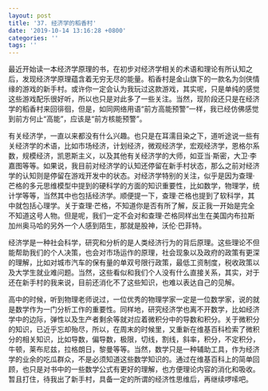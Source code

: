 ```yaml
---
layout: post
title: '37. 经济学的稻香村'
date: '2019-10-14 13:16:28 +0800'
categories: ''
tags: ''
---
```


最近开始读一本经济学原理的书，在初步对经济学相关的术语和理论有所认知之后，发现经济学原理蕴含着无穷无尽的能量。稻香村是金山旗下的一款名为剑侠情缘的游戏的新手村。或许你一定会认为我玩过这款游戏，其实呢，只是单纯的感觉这些游戏配乐很好听，所以也只是对此多了一些关注。当然，现阶段还只是在经济学的稻香村来回徘徊，但是，如同网络用语“前方高能预警”一样，我已经仿佛感觉到前方何止“高能”，应该是“前方核能预警”。



有关经济学，一直以来都没有什么兴趣。也只是在耳濡目染之下，道听途说一些有关经济学的术语，比如市场经济，计划经济，微观经济学，宏观经济学，恩格尔系数，规模经济，凯恩斯主义，以及其他有关经济学的大师，如亚当·斯密，大卫·李嘉图等等。如果说，我目前对经济学的认知还停留在新手村状态，那么之前对经济学的认知则是停留在游戏开发中的状态。对经济学特别的关注，似乎是因为查理·芒格的多元思维模型中提到的硬科学的方面的知识重要性，比如数学，物理学，统计学等等，当然其中也包括经济学。顺便提一下，查理·芒格也提到了软科学，其中就包括心理学。关于查理·芒格，不知道你是否有所了解，反正我一开始是完全不知道这号人物。但是呢，我们一定不会对和查理·芒格同样出生在美国内布拉斯加州奥马哈的另外一个人感到陌生，那就是股神，沃伦·巴菲特。



经济学是一种社会科学，研究和分析的是人类经济行为的背后原理。这些理论不但能帮助我们的个人决策，也会对市场运作的原理，社会现象以及政府的政策有更深的理解，比如对城市汽车的保有量的单双号限行政策，最低工资制度，税收政策以及大学生就业难问题。当然，这些看似和我们个人没有什么直接关系，其实，对于还在新手村的我来说，目前还消化不了这些知识，也难以表达自己的见解。



高中的时候，听到物理老师说过，一位优秀的物理学家一定是一位数学家，说的就是数学作为一门分析工作的重要性。同样地，研究经济学也离不开数学，比如经济学中的边际，弹性以及生产者剩余等就对应着微积分中的导数和积分。关于微积分的知识，已近乎忘却殆尽，所以，在周末的时候里，又重新在维基百科检索了微积分的相关知识，比如导数，偏导数，极限，切线，割线，斜率，积分，不定积分，牛顿，莱布尼兹，拉格朗日，黎曼等等。当然，数学只是一种辅助工具，作为经济学的业余的吃瓜群众，不是必须知道这些数学知识的。通过在维基百科上的简单回顾，也只是对书中的一些数学公式有更好的理解，也方便理论内容的消化和吸收。暂且打住，待我出了新手村，具备一定的所谓的经济性思维后，再继续啰嗦吧。
